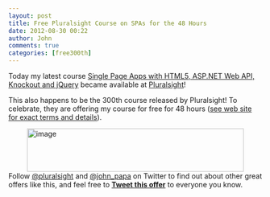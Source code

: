 ```yaml
---
layout: post
title: Free Pluralsight Course on SPAs for the 48 Hours
date: 2012-08-30 00:22
author: John
comments: true
categories: [free300th]
---
```

<p>Today my latest course <a href="http://jpapa.me/spaps">Single Page Apps with HTML5, ASP.NET Web API, Knockout and jQuery</a> became available at <a href="http://pluralsight.net/">Pluralsight</a>!  <p>This also happens to be the 300th course released by Pluralsight! To celebrate, they are offering my course for free for 48 hours (<a href="http://blog.pluralsight.com/2012/08/29/our-300th-course-watch-it-free-for-24-hours/">see web site for exact terms and details</a>). <p><a href="http://jpapa.me/spaps"><img style="background-image: none; border-bottom: 0px; border-left: 0px; padding-left: 0px; padding-right: 0px; display: block; float: none; margin-left: auto; border-top: 0px; margin-right: auto; border-right: 0px; padding-top: 0px" title="image" border="0" alt="image" src="http://images.johnpapa.net/wp-content/uploads/media/Windows-Live-Writer/072c5bd0c2ca_11C09/image_3.png" width="430" height="86"></a>Follow <a href="https://twitter.com/pluralsight">@pluralsight</a> and <a href="http://twitter.com/john_papa">@john_papa</a> on Twitter to find out about other great offers like this, and feel free to <strong><a href="https://twitter.com/intent/tweet?source=webclient&amp;text=W00t!%20Pluralsight%20just%20published%20their%20300th%20course!%20%20Watch%20@johnpapa's%20SPA%20course%20FREE%20for%2048%20hours:%20http://wp.me/p1lig2-1rI&amp;original_referer=http://wp.me/p1lig2-1rI">Tweet this offer</a></strong> to everyone you know.&nbsp;

